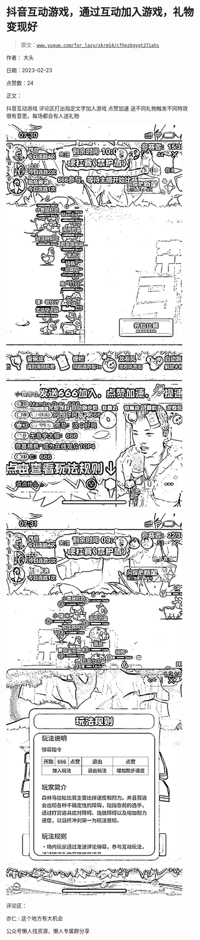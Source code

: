 # 抖音互动游戏，通过互动加入游戏，礼物变现好

> 原文：[`www.yuque.com/for_lazy/xkrm14/cfhpzkgygt27iahs`](https://www.yuque.com/for_lazy/xkrm14/cfhpzkgygt27iahs)



作者： 大头



日期：2023-02-23



点赞数：24



正文：



抖音互动游戏 评论区打出指定文字加入游戏 点赞加速 送不同礼物触发不同特效 很有意思，每场都会有人送礼物



![](img/e8ea0c4f73fe2bf9adbaf34ab2d5d5a5.png)



![](img/4e91ccdcd891b95815b0f2346766df74.png)



评论区：



亦仁 : 这个地方有大机会



公众号懒人找资源，懒人专属群分享

